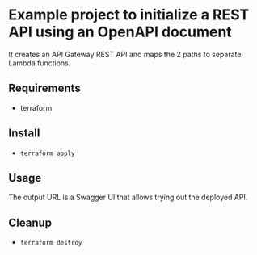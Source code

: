 # Example project to initialize a REST API using an OpenAPI document

It creates an API Gateway REST API and maps the 2 paths to separate Lambda functions.

## Requirements

* terraform

## Install

* ```terraform apply```

## Usage

The output URL is a Swagger UI that allows trying out the deployed API.

## Cleanup

* ```terraform destroy```
